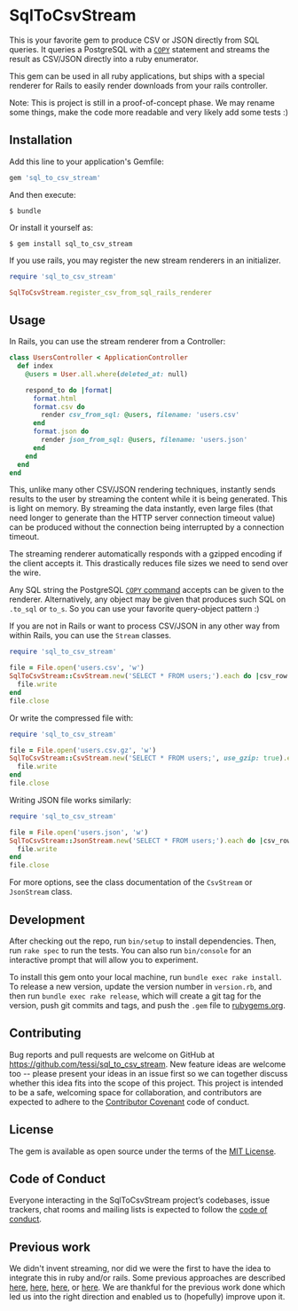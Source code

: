 # SqlToCsvStream

This is your favorite gem to produce CSV or JSON directly from SQL queries.
It queries a PostgreSQL with a [`COPY`](https://www.postgresql.org/docs/current/sql-copy.html) statement and streams the result as CSV/JSON directly into a ruby enumerator.

This gem can be used in all ruby applications, but ships with a special renderer for Rails to easily render downloads from your rails controller.

Note: This is project is still in a proof-of-concept phase. We may rename some things, make the code more readable and very likely add some tests :)

## Installation

Add this line to your application's Gemfile:

```ruby
gem 'sql_to_csv_stream'
```

And then execute:

    $ bundle

Or install it yourself as:

    $ gem install sql_to_csv_stream

If you use rails, you may register the new stream renderers in an initializer.

```ruby
require 'sql_to_csv_stream'

SqlToCsvStream.register_csv_from_sql_rails_renderer
```

## Usage

In Rails, you can use the stream renderer from a Controller:

```ruby
class UsersController < ApplicationController
  def index
    @users = User.all.where(deleted_at: null)

    respond_to do |format|
      format.html
      format.csv do
        render csv_from_sql: @users, filename: 'users.csv'
      end
      format.json do
        render json_from_sql: @users, filename: 'users.json'
      end
    end
  end
end
```

This, unlike many other CSV/JSON rendering techniques, instantly sends results to the user by streaming the content while it is being generated.
This is light on memory. By streaming the data instantly, even large files (that need longer to generate than the HTTP server connection timeout value) can be produced without the connection being interrupted by a connection timeout.

The streaming renderer automatically responds with a gzipped encoding if the client accepts it. This drastically reduces file sizes we need to send over the wire.

Any SQL string the PostgreSQL [`COPY` command](https://www.postgresql.org/docs/current/sql-copy.html) accepts can be given to the renderer.
Alternatively, any object may be given that produces such SQL on `.to_sql` or `to_s`.
So you can use your favorite query-object pattern :)

If you are not in Rails or want to process CSV/JSON in any other way from within Rails, you can use the `Stream` classes.

```ruby
require 'sql_to_csv_stream'

file = File.open('users.csv', 'w')
SqlToCsvStream::CsvStream.new('SELECT * FROM users;').each do |csv_row|
  file.write
end
file.close
```

Or write the compressed file with:

```ruby
require 'sql_to_csv_stream'

file = File.open('users.csv.gz', 'w')
SqlToCsvStream::CsvStream.new('SELECT * FROM users;', use_gzip: true).each do |csv_row|
  file.write
end
file.close
```

Writing JSON file works similarly:

```ruby
require 'sql_to_csv_stream'

file = File.open('users.json', 'w')
SqlToCsvStream::JsonStream.new('SELECT * FROM users;').each do |csv_row|
  file.write
end
file.close
```

For more options, see the class documentation of the `CsvStream` or `JsonStream` class.

## Development

After checking out the repo, run `bin/setup` to install dependencies. Then, run `rake spec` to run the tests. You can also run `bin/console` for an interactive prompt that will allow you to experiment.

To install this gem onto your local machine, run `bundle exec rake install`. To release a new version, update the version number in `version.rb`, and then run `bundle exec rake release`, which will create a git tag for the version, push git commits and tags, and push the `.gem` file to [rubygems.org](https://rubygems.org).

## Contributing

Bug reports and pull requests are welcome on GitHub at https://github.com/tessi/sql_to_csv_stream. New feature ideas are welcome too -- please present your ideas in an issue first so we can together discuss whether this idea fits into the scope of this project.
This project is intended to be a safe, welcoming space for collaboration, and contributors are expected to adhere to the [Contributor Covenant](http://contributor-covenant.org) code of conduct.

## License

The gem is available as open source under the terms of the [MIT License](https://opensource.org/licenses/MIT).

## Code of Conduct

Everyone interacting in the SqlToCsvStream project’s codebases, issue trackers, chat rooms and mailing lists is expected to follow the [code of conduct](https://github.com/tessi/sql_to_csv_stream/blob/master/CODE_OF_CONDUCT.md).

## Previous work

We didn't invent streaming, nor did we were the first to have the idea to integrate this in ruby and/or rails. Some previous approaches are described [here](https://shift.infinite.red/fast-csv-report-generation-with-postgres-in-rails-d444d9b915ab), [here](https://www.smartly.io/blog/streaming-data-with-ruby-enumerators), [here](https://medium.com/table-xi/stream-csv-files-in-rails-because-you-can-46c212159ab7), or [here](https://gist.github.com/stereoscott/6996507). We are thankful for the previous work done which led us into the right direction and enabled us to (hopefully) improve upon it.
